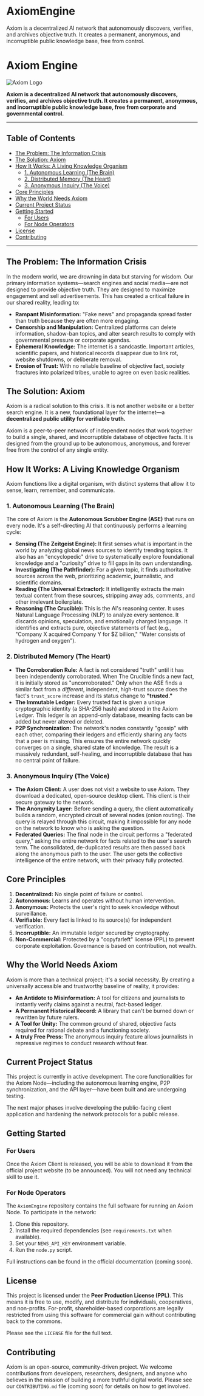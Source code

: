 # AxiomEngine
Axiom is a decentralized AI network that autonomously discovers, verifies, and archives objective truth. It creates a permanent, anonymous, and incorruptible public knowledge base, free from control.


# Axiom Engine

![Axiom Logo](https://raw.githubusercontent.com/vicsanity623/AxiomEngine/main/AXIOM_logo.png) <!-- Placeholder for a future logo -->

**Axiom is a decentralized AI network that autonomously discovers, verifies, and archives objective truth. It creates a permanent, anonymous, and incorruptible public knowledge base, free from corporate and governmental control.**

---

## Table of Contents
- [The Problem: The Information Crisis](#the-problem-the-information-crisis)
- [The Solution: Axiom](#the-solution-axiom)
- [How It Works: A Living Knowledge Organism](#how-it-works-a-living-knowledge-organism)
  - [1. Autonomous Learning (The Brain)](#1-autonomous-learning-the-brain)
  - [2. Distributed Memory (The Heart)](#2-distributed-memory-the-heart)
  - [3. Anonymous Inquiry (The Voice)](#3-anonymous-inquiry-the-voice)
- [Core Principles](#core-principles)
- [Why the World Needs Axiom](#why-the-world-needs-axiom)
- [Current Project Status](#current-project-status)
- [Getting Started](#getting-started)
  - [For Users](#for-users)
  - [For Node Operators](#for-node-operators)
- [License](#license)
- [Contributing](#contributing)

---

## The Problem: The Information Crisis

In the modern world, we are drowning in data but starving for wisdom. Our primary information systems—search engines and social media—are not designed to provide objective truth. They are designed to maximize engagement and sell advertisements. This has created a critical failure in our shared reality, leading to:

-   **Rampant Misinformation:** "Fake news" and propaganda spread faster than truth because they are often more engaging.
-   **Censorship and Manipulation:** Centralized platforms can delete information, shadow-ban topics, and alter search results to comply with governmental pressure or corporate agendas.
-   **Ephemeral Knowledge:** The internet is a sandcastle. Important articles, scientific papers, and historical records disappear due to link rot, website shutdowns, or deliberate removal.
-   **Erosion of Trust:** With no reliable baseline of objective fact, society fractures into polarized tribes, unable to agree on even basic realities.

## The Solution: Axiom

Axiom is a radical solution to this crisis. It is not another website or a better search engine. It is a new, foundational layer for the internet—a **decentralized public utility for verifiable truth.**

Axiom is a peer-to-peer network of independent nodes that work together to build a single, shared, and incorruptible database of objective facts. It is designed from the ground up to be autonomous, anonymous, and forever free from the control of any single entity.

## How It Works: A Living Knowledge Organism

Axiom functions like a digital organism, with distinct systems that allow it to sense, learn, remember, and communicate.

### 1. Autonomous Learning (The Brain)

The core of Axiom is the **Autonomous Scrubber Engine (ASE)** that runs on every node. It's a self-directing AI that continuously performs a learning cycle:

-   **Sensing (The Zeitgeist Engine):** It first senses what is important in the world by analyzing global news sources to identify trending topics. It also has an "encyclopedic" drive to systematically explore foundational knowledge and a "curiosity" drive to fill gaps in its own understanding.
-   **Investigating (The Pathfinder):** For a given topic, it finds authoritative sources across the web, prioritizing academic, journalistic, and scientific domains.
-   **Reading (The Universal Extractor):** It intelligently extracts the main textual content from these sources, stripping away ads, comments, and other irrelevant boilerplate.
-   **Reasoning (The Crucible):** This is the AI's reasoning center. It uses Natural Language Processing (NLP) to analyze every sentence. It discards opinions, speculation, and emotionally charged language. It identifies and extracts pure, objective statements of fact (e.g., "Company X acquired Company Y for $Z billion," "Water consists of hydrogen and oxygen").

### 2. Distributed Memory (The Heart)

-   **The Corroboration Rule:** A fact is not considered "truth" until it has been independently corroborated. When The Crucible finds a new fact, it is initially stored as "uncorroborated." Only when the ASE finds a similar fact from a *different*, independent, high-trust source does the fact's `trust_score` increase and its status change to **"trusted."**
-   **The Immutable Ledger:** Every trusted fact is given a unique cryptographic identity (a SHA-256 hash) and stored in the Axiom Ledger. This ledger is an append-only database, meaning facts can be added but never altered or deleted.
-   **P2P Synchronization:** The network's nodes constantly "gossip" with each other, comparing their ledgers and efficiently sharing any facts that a peer is missing. This ensures the entire network quickly converges on a single, shared state of knowledge. The result is a massively redundant, self-healing, and incorruptible database that has no central point of failure.

### 3. Anonymous Inquiry (The Voice)

-   **The Axiom Client:** A user does not visit a website to use Axiom. They download a dedicated, open-source desktop client. This client is their secure gateway to the network.
-   **The Anonymity Layer:** Before sending a query, the client automatically builds a random, encrypted circuit of several nodes (onion routing). The query is relayed through this circuit, making it impossible for any node on the network to know who is asking the question.
-   **Federated Queries:** The final node in the circuit performs a "federated query," asking the entire network for facts related to the user's search term. The consolidated, de-duplicated results are then passed back along the anonymous path to the user. The user gets the collective intelligence of the entire network, with their privacy fully protected.

## Core Principles

1.  **Decentralized:** No single point of failure or control.
2.  **Autonomous:** Learns and operates without human intervention.
3.  **Anonymous:** Protects the user's right to seek knowledge without surveillance.
4.  **Verifiable:** Every fact is linked to its source(s) for independent verification.
5.  **Incorruptible:** An immutable ledger secured by cryptography.
6.  **Non-Commercial:** Protected by a "copyfarleft" license (PPL) to prevent corporate exploitation. Governance is based on contribution, not wealth.

## Why the World Needs Axiom

Axiom is more than a technical project; it's a social necessity. By creating a universally accessible and trustworthy baseline of reality, it provides:
-   **An Antidote to Misinformation:** A tool for citizens and journalists to instantly verify claims against a neutral, fact-based ledger.
-   **A Permanent Historical Record:** A library that can't be burned down or rewritten by future rulers.
-   **A Tool for Unity:** The common ground of shared, objective facts required for rational debate and a functioning society.
-   **A truly Free Press:** The anonymous inquiry feature allows journalists in repressive regimes to conduct research without fear.

## Current Project Status

This project is currently in active development. The core functionalities for the Axiom Node—including the autonomous learning engine, P2P synchronization, and the API layer—have been built and are undergoing testing.

The next major phases involve developing the public-facing client application and hardening the network protocols for a public release.

## Getting Started

### For Users

Once the Axiom Client is released, you will be able to download it from the official project website (to be announced). You will not need any technical skill to use it.

### For Node Operators

The `AxiomEngine` repository contains the full software for running an Axiom Node. To participate in the network:
1.  Clone this repository.
2.  Install the required dependencies (see `requirements.txt` when available).
3.  Set your `NEWS_API_KEY` environment variable.
4.  Run the `node.py` script.

Full instructions can be found in the official documentation (coming soon).

## License

This project is licensed under the **Peer Production License (PPL)**. This means it is free to use, modify, and distribute for individuals, cooperatives, and non-profits. For-profit, shareholder-based corporations are legally restricted from using this software for commercial gain without contributing back to the commons.

Please see the `LICENSE` file for the full text.

## Contributing

Axiom is an open-source, community-driven project. We welcome contributions from developers, researchers, designers, and anyone who believes in the mission of building a more truthful digital world. Please see our `CONTRIBUTING.md` file (coming soon) for details on how to get involved.

